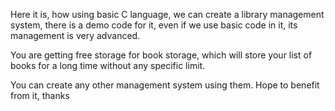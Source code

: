 Here it is, how using basic C language, we can create a library management system, there is a demo code for it, even if we use basic code in it, its management is very advanced.

You are getting free storage for book storage, which will store your list of books for a long time without any specific limit.

You can create any other management system using them. Hope to benefit from it, thanks
